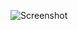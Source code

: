 ![Screenshot](https://raw.githubusercontent.com/Cryakl/Ultimate-RAT-Collection/refs/heads/main/DarkComet/DarkComet-RAT%20v5.1%20FWB/Screenshot.png)

